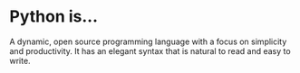 # Python is...

A dynamic, open source programming language with a focus on simplicity and productivity. It has an elegant syntax that is natural to read and easy to write.